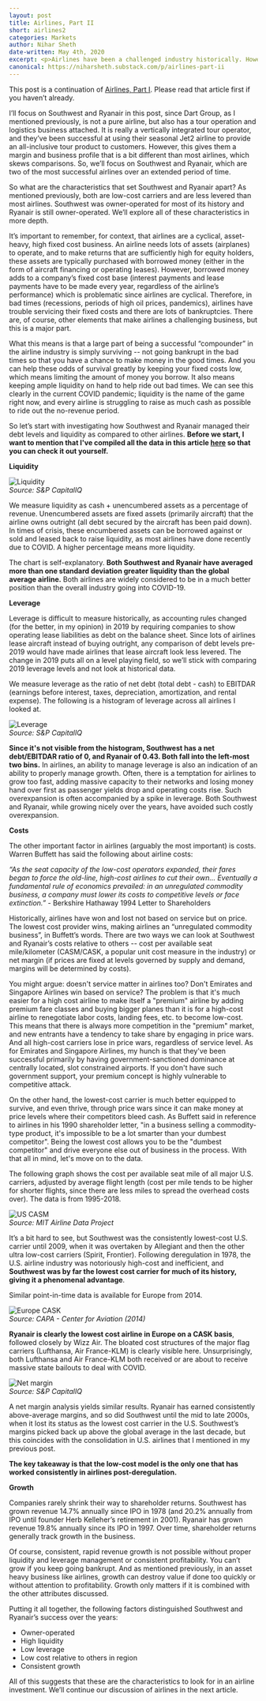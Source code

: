 ```yaml
---
layout: post
title: Airlines, Part II
short: airlines2
categories: Markets
author: Nihar Sheth
date-written: May 4th, 2020
excerpt: <p>Airlines have been a challenged industry historically. However, Southwest Airlines and Ryanair have stood out as exceptions and have distinguished themselves as consistent financial success stories. In this post, we explore the characteristics (liquidity, leverage, cost of operations, etc.) that have set apart these two airlines.</p>
canonical: https://niharsheth.substack.com/p/airlines-part-ii
---
```


This post is a continuation of [Airlines, Part I](https://foresight2020.co/markets/2020/04/21/airlines-part-1/). Please read that article first if you haven’t already.

I’ll focus on Southwest and Ryanair in this post, since Dart Group, as I mentioned previously, is not a pure airline, but also has a tour operation and logistics business attached. It is really a vertically integrated tour operator, and they’ve been successful at using their seasonal Jet2 airline to provide an all-inclusive tour product to customers. However, this gives them a margin and business profile that is a bit different than most airlines, which skews comparisons. So, we’ll focus on Southwest and Ryanair, which are two of the most successful airlines over an extended period of time.

So what are the characteristics that set Southwest and Ryanair apart? As mentioned previously, both are low-cost carriers and are less levered than most airlines. Southwest was owner-operated for most of its history and Ryanair is still owner-operated. We’ll explore all of these characteristics in more depth.

It’s important to remember, for context, that airlines are a cyclical, asset-heavy, high fixed cost business. An airline needs lots of assets (airplanes) to operate, and to make returns that are sufficiently high for equity holders, these assets are typically purchased with borrowed money (either in the form of aircraft financing or operating leases). However, borrowed money adds to a company’s fixed cost base (interest payments and lease payments have to be made every year, regardless of the airline’s performance) which is problematic since airlines are cyclical. Therefore, in bad times (recessions, periods of high oil prices, pandemics), airlines have trouble servicing their fixed costs and there are lots of bankruptcies. There are, of course, other elements that make airlines a challenging business, but this is a major part.

What this means is that a large part of being a successful “compounder” in the airline industry is simply surviving -- not going bankrupt in the bad times so that you have a chance to make money in the good times. And you can help these odds of survival greatly by keeping your fixed costs low, which means limiting the amount of money you borrow. It also means keeping ample liquidity on hand to help ride out bad times. We can see this clearly in the current COVID pandemic; liquidity is the name of the game right now, and every airline is struggling to raise as much cash as possible to ride out the no-revenue period.

So let’s start with investigating how Southwest and Ryanair managed their debt levels and liquidity as compared to other airlines. **Before we start, I want to mention that I've compiled all the data in this article [here](https://docs.google.com/spreadsheets/d/19hL5sy57MvH4KSmK7_O7wliIkWjifFJ_hOctc0GGlj0/edit?usp=sharing) so that you can check it out yourself.**

**Liquidity**

![Liquidity](/images/airlines2/liquidity.png)<br>
_Source: S&P CapitalIQ_

We measure liquidity as cash + unencumbered assets as a percentage of revenue. Unencumbered assets are fixed assets (primarily aircraft) that the airline owns outright (all debt secured by the aircraft has been paid down). In times of crisis, these encumbered assets can be borrowed against or sold and leased back to raise liquidity, as most airlines have done recently due to COVID. A higher percentage means more liquidity.

The chart is self-explanatory. **Both Southwest and Ryanair have averaged more than one standard deviation greater liquidity than the global average airline.** Both airlines are widely considered to be in a much better position than the overall industry going into COVID-19.

**Leverage**

Leverage is difficult to measure historically, as accounting rules changed (for the better, in my opinion) in 2019 by requiring companies to show operating lease liabilities as debt on the balance sheet. Since lots of airlines lease aircraft instead of buying outright, any comparison of debt levels pre-2019 would have made airlines that lease aircraft look less levered. The change in 2019 puts all on a level playing field, so we’ll stick with comparing 2019 leverage levels and not look at historical data.

We measure leverage as the ratio of net debt (total debt - cash) to EBITDAR (earnings before interest, taxes, depreciation, amortization, and rental expense). The following is a histogram of leverage across all airlines I looked at.

![Leverage](/images/airlines2/leverage.png)<br>
_Source: S&P CapitalIQ_

**Since it's not visible from the histogram, Southwest has a net debt/EBITDAR ratio of 0, and Ryanair of 0.43. Both fall into the left-most two bins.** In airlines, an ability to manage leverage is also an indication of an ability to properly manage growth. Often, there is a temptation for airlines to grow too fast, adding massive capacity to their networks and losing money hand over first as passenger yields drop and operating costs rise. Such overexpansion is often accompanied by a spike in leverage. Both Southwest and Ryanair, while growing nicely over the years, have avoided such costly overexpansion.

**Costs**

The other important factor in airlines (arguably the most important) is costs. Warren Buffett has said the following about airline costs:

_“As the seat capacity of the low-cost operators expanded, their fares began to force the old-line, high-cost airlines to cut their own… Eventually a fundamental rule of economics prevailed: in an unregulated commodity business, a company must lower its costs to competitive levels or face extinction.”_ - Berkshire Hathaway 1994 Letter to Shareholders

Historically, airlines have won and lost not based on service but on price. The lowest cost provider wins, making airlines an “unregulated commodity business”, in Buffett’s words. There are two ways we can look at Southwest and Ryanair’s costs relative to others -- cost per available seat mile/kilometer (CASM/CASK, a popular unit cost measure in the industry) or net margin (if prices are fixed at levels governed by supply and demand, margins will be determined by costs).

You might argue: doesn't service matter in airlines too? Don't Emirates and Singapore Airlines win based on service? The problem is that it's much easier for a high cost airline to make itself a "premium" airline by adding premium fare classes and buying bigger planes than it is for a high-cost airline to renegotiate labor costs, landing fees, etc. to become low-cost. This means that there is always more competition in the "premium" market, and new entrants have a tendency to take share by engaging in price wars. And all high-cost carriers lose in price wars, regardless of service level. As for Emirates and Singapore Airlines, my hunch is that they've been successful primarily by having government-sanctioned dominance at centrally located, slot constrained airports. If you don't have such government support, your premium concept is highly vulnerable to competitive attack.

On the other hand, the lowest-cost carrier is much better equipped to survive, and even thrive, through price wars since it can make money at price levels where their competitors bleed cash. As Buffett said in reference to airlines in his 1990 shareholder letter, "in a business selling a commodity-type product, it's impossible to be a lot smarter than your dumbest competitor". Being the lowest cost allows you to be the "dumbest competitor" and drive everyone else out of business in the process. With that all in mind, let's move on to the data.

The following graph shows the cost per available seat mile of all major U.S. carriers, adjusted by average flight length (cost per mile tends to be higher for shorter flights, since there are less miles to spread the overhead costs over). The data is from 1995-2018.

![US CASM](/images/airlines2/us_casm.png)<br>
_Source: MIT Airline Data Project_

It’s a bit hard to see, but Southwest was the consistently lowest-cost U.S. carrier until 2009, when it was overtaken by Allegiant and then the other ultra low-cost carriers (Spirit, Frontier). Following deregulation in 1978, the U.S. airline industry was notoriously high-cost and inefficient, and **Southwest was by far the lowest cost carrier for much of its history, giving it a phenomenal advantage**.

Similar point-in-time data is available for Europe from 2014.

![Europe CASK](/images/airlines2/europe_cask.png)<br>
_Source: CAPA - Center for Aviation (2014)_

**Ryanair is clearly the lowest cost airline in Europe on a CASK basis**, followed closely by Wizz Air. The bloated cost structures of the major flag carriers (Lufthansa, Air France-KLM) is clearly visible here. Unsurprisingly, both Lufthansa and Air France-KLM both received or are about to receive massive state bailouts to deal with COVID.

![Net margin](/images/airlines2/net_margin.png)<br>
_Source: S&P CapitalIQ_

A net margin analysis yields similar results. Ryanair has earned consistently above-average margins, and so did Southwest until the mid to late 2000s, when it lost its status as the lowest cost carrier in the U.S. Southwest’s margins picked back up above the global average in the last decade, but this coincides with the consolidation in U.S. airlines that I mentioned in my previous post.

**The key takeaway is that the low-cost model is the only one that has worked consistently in airlines post-deregulation.**

**Growth**

Companies rarely shrink their way to shareholder returns. Southwest has grown revenue 14.7% annually since IPO in 1978 (and 20.2% annually from IPO until founder Herb Kelleher’s retirement in 2001). Ryanair has grown revenue 19.8% annually since its IPO in 1997. Over time, shareholder returns generally track growth in the business.

Of course, consistent, rapid revenue growth is not possible without proper liquidity and leverage management or consistent profitability. You can’t grow if you keep going bankrupt. And as mentioned previously, in an asset heavy business like airlines, growth can destroy value if done too quickly or without attention to profitability. Growth only matters if it is combined with the other attributes discussed.

Putting it all together, the following factors distinguished Southwest and Ryanair’s success over the years:
- Owner-operated
- High liquidity
- Low leverage
- Low cost relative to others in region
- Consistent growth

All of this suggests that these are the characteristics to look for in an airline investment. We’ll continue our discussion of airlines in the next article.
